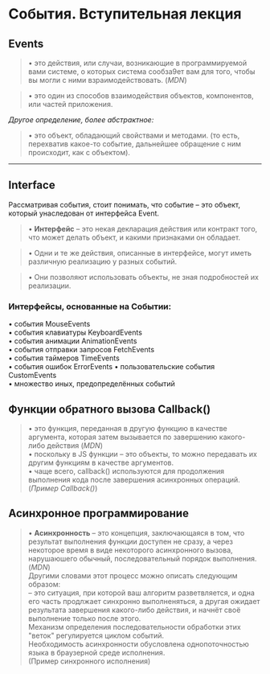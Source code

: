 # События. Вступительная лекция
## Events
> • это действия, или случаи, возникающие в программируемой вами системе, о которых система сообза9ет вам для того, чтобы вы могли с ними взраимодействовать. (_MDN_)  

> • это один из способов взаимодействия объектов, компонентов, или частей приложения.

_Другое определение, более абстрактное:_  
> • это объект, обладающий свойствами и методами. (то есть, перехватив какое-то событие, дальнейшее обращение с ним происходит, как с объектом).
---

## Interface
Рассматривая события, стоит понимать, что событие – это объект, который унаследован от интерфейса Event.
> • **Интерфейс** – это некая декларация действия или контракт того, что может делать объект, и какими признаками он обладает.  

> • Одни и те же действия, описанные в интерфейсе, могут иметь различную реализацию у разных событий.  

> • Они позволяют использовать объекты, не зная подробностей их реализации.  

### Интерфейсы, основанные на Событии:
• события MouseEvents  
• события клавиатуры KeyboardEvents  
• события анимации AnimationEvents  
• события отправки запросов FetchEvents  
• события таймеров TimeEvents  
• события ошибок ErrorEvents
• пользовательские события CustomEvents  
• множество иных, предопределённых событий  

## Функции обратного вызова Callback()
> • это функция, переданная в другую функцию в качестве аргумента, которая затем вызывается по завершению какого-либо действия (_MDN_)  
> • поскольку в JS функции – это объекты, то можно передавать их другим функциям в качестве аргументов.  
> • чаще всего, callback() используются для продолжения выполнения кода после завершения асинхронных операций.  
(_Пример Callback()_)

## Асинхронное программирование
> • **Асинхронность** – это концепция, заключающаяся в том, что результат выполнения функции доступен не сразу, а через некоторое время в виде некоторого асинхронного вызова, нарушаюшего обычный, последовательный порядок выполнения. (_MDN_)  
Другими словами этот процесс можно описать следующим образом:  
– это ситуация, при которой ваш алгоритм разветвляется, и одна его часть продлжает синхронно выполненяться, а другая ожидает результата завершения какого-либо действия, и начнёт своё выполнение только после этого.  
Механизм определения последовательности обработки этих "веток" регулируется циклом событий.  
Необходимость асинхронности обусловлена однопоточностью языка в браузерной среде исполнения.  
(Пример синхронного исполнения)